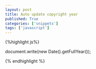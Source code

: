 ```yaml
---
layout: post
title: Auto update copyright year
published: True
categories: ['snippets']
tags: ['javascript']
---
```


{%highlight js%}

document.write(new Date().getFullYear());

{% endhighlight %}
